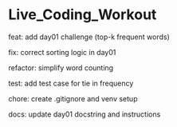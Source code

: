 # Live_Coding_Workout

feat: add day01 challenge (top-k frequent words)

fix: correct sorting logic in day01

refactor: simplify word counting

test: add test case for tie in frequency

chore: create .gitignore and venv setup

docs: update day01 docstring and instructions